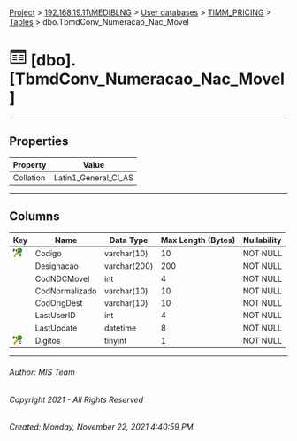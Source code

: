 #### 

[Project](../../../../index.md) > [192.168.19.11\\MEDIBLNG](../../../index.md) > [User databases](../../index.md) > [TIMM_PRICING](../index.md) > [Tables](Tables.md) > dbo.TbmdConv_Numeracao_Nac_Movel

# ![Tables](../../../../Images/Table32.png) [dbo].[TbmdConv_Numeracao_Nac_Movel]

---

## <a name="#properties"></a>Properties

| Property | Value |
|---|---|
| Collation | Latin1_General_CI_AS |


---

## <a name="#columns"></a>Columns

| Key | Name | Data Type | Max Length (Bytes) | Nullability |
|---|---|---|---|---|
| [![Cluster Primary Key PK_TbmdConv_Numeracao_Nac_Movel: Codigo\Digitos](../../../../Images/pkcluster.png)](#indexes) | Codigo | varchar(10) | 10 | NOT NULL |
|  | Designacao | varchar(200) | 200 | NOT NULL |
|  | CodNDCMovel | int | 4 | NOT NULL |
|  | CodNormalizado | varchar(10) | 10 | NOT NULL |
|  | CodOrigDest | varchar(10) | 10 | NOT NULL |
|  | LastUserID | int | 4 | NOT NULL |
|  | LastUpdate | datetime | 8 | NOT NULL |
| [![Cluster Primary Key PK_TbmdConv_Numeracao_Nac_Movel: Codigo\Digitos](../../../../Images/pkcluster.png)](#indexes) | Digitos | tinyint | 1 | NOT NULL |


---

###### Author:  MIS Team

###### Copyright 2021 - All Rights Reserved

###### Created: Monday, November 22, 2021 4:40:59 PM

